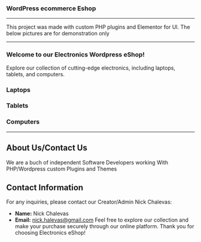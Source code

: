 ### WordPress ecommerce Eshop
------------------------------------------------------------------------
This  project was made with custom PHP plugins  and Elementor for UI. The below pictures are for demonstration only

------------------------------------------------------------------------
### Welcome to our Electronics Wordpress eShop!

Explore our collection of cutting-edge electronics, including laptops, tablets, and computers.

### Laptops

### Tablets

### Computers

-----------------------------------------------------------------------
 
## About Us/Contact Us

We are a buch of independent Software Developers working With PHP/Wordpress custom Plugins and Themes

## Contact Information

For any inquiries, please contact our Creator/Admin Nick Chalevas:

- **Name:** Nick Chalevas
- **Email:** nick.halevas@gmail.com
Feel free to explore our collection and make your purchase securely through our online platform. Thank you for choosing Electronics eShop!
